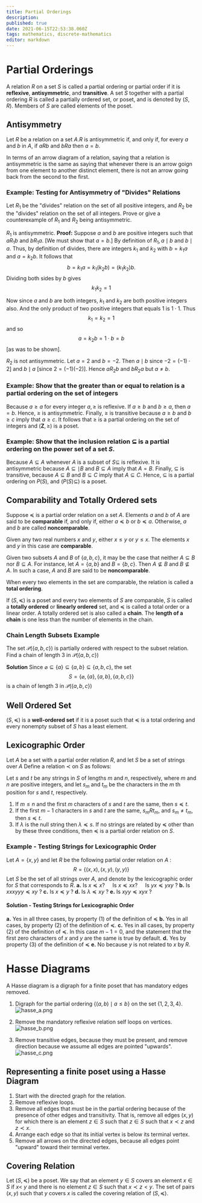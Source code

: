 ```yaml
---
title: Partial Orderings
description: 
published: true
date: 2021-06-15T22:53:38.060Z
tags: mathematics, discrete-mathematics
editor: markdown
---
```


# Partial Orderings

A relation $R$ on a set $S$ is called a partial ordering or partial order if it is **reflexive**, **antisymmetric**, and **transitive**. A set $S$ together with a partial ordering $R$ is called a partially ordered set, or poset, and is denoted by $(S, R)$. Members of $S$ are called elements of the poset.

## Antisymmetry
Let $R$ be a relation on a set $A . R$ is antisymmetric if, and only if, for every $a$ and $b$ in $A,$ if $a R b$ and $b R a$ then $a=b$.

In terms of an arrow diagram of a relation, saying that a relation is antisymmetric is the same as saying that whenever there is an arrow goign from one element to another distinct element, there is not an arrow going back from the second to the first.

### Example: Testing for Antisymmetry of "Divides" Relations
Let $R_1$ be the "divides" relation on the set of all positive integers, and $R_2$ be the "divides" relation on the set of all integers. Prove or give a counterexample of $R_1$ and $R_2$ being antisymmetric.

$R_1$ is antisymmetric. 
**Proof:** Suppose $a$ and $b$ are positive integers such that $a R_{1} b$ and $b R_{1} a$. [We must show that $a=b .]$ By definition of $R_{1}, a \mid b$ and $b \mid a$. Thus, by definition of divides, there are integers $k_{1}$ and $k_{2}$ with $b=k_{1} a$ and $a=k_{2} b$. It follows that 
$$ 
b=k_{1} a=k_{1}\left(k_{2} b\right)=\left(k_{1} k_{2}\right) b .
$$
Dividing both sides by $b$ gives 
$$ k_{1} k_{2}=1 $$

Now since $a$ and $b$ are both integers, $k_{1}$ and $k_{2}$ are both positive integers also. And the only product of two positive integers that equals 1 is $1 \cdot 1$. Thus 
$$ k_{1}=k_{2}=1 $$ 
and so 
$$ a=k_{2} b=1 \cdot b=b $$
[as was to be shown].

$R_2$ is not antisymmetric. Let $a=2$ and $b=-2$. Then $a \mid b$ since $-2=(-1) \cdot 2]$ and $b \mid a$ [since $2=(-1)(-2)]$. Hence $a R_{2} b$ and $b R_{2} a$ but $a \neq b$.

### Example: Show that the greater than or equal to relation is a partial ordering on the set of integers
Because $a \geq a$ for every integer $a, \geq$ is reflexive. If $a \geq b$ and $b \geq a$, then $a=b$. Hence, $\geq$ is antisymmetric. Finally, $\geq$ is transitive because $a \geq b$ and $b \geq c$ imply that $a \geq c$. It follows that $\geq$ is a partial ordering on the set of integers and $(\mathbf{Z}, \geq)$ is a poset.

### Example: Show that the inclusion relation $\subseteq$ is a partial ordering on the power set of a set $S$.
Because $A \subseteq A$ whenever $A$ is a subset of $S \subseteq$ is reflexive. It is antisymmetric because $A \subseteq \mid B$ and $B \subseteq A$ imply that $A=B$. Finally, $\subseteq$ is transitive, because $A \subseteq B$ and $B \subseteq C$ imply that $A \subseteq C$. Hence, $\subseteq$ is a partial ordering on $P(S)$, and $(P(S) \subseteq)$ is a poset.

## Comparability and Totally Ordered sets
Suppose $\preceq$ is a partial order relation on a set $A$. Elements $a$ and $b$ of $A$ are said to be **comparable** if, and only if, either $a \preceq b$ or $b \preceq a$. Otherwise, $a$ and $b$ are called **noncomparable**.

Given any two real numbers $x$ and $y$, either $x \leq y$ or $y \leq x$. The elements  $x$ and $y$ in this case are **comparable**.

Given two subsets $A$ and $B$ of $\{a,b,c\}$, it may be the case that neither $A \subseteq B$ nor $B \subseteq A$. For instance, let $A=\{a, b\}$ and $B=\{b, c\} .$ Then $A \nsubseteq B$ and $B \nsubseteq A .$ In such a case, $A$ and $B$ are said to be **noncomparable**.

When every two elements in the set are comparable, the relation is called a **total ordering**.

If $(S, \preccurlyeq)$ is a poset and every two elements of $S$ are comparable, $S$ is called a **totally ordered** or **linearly ordered** set, and $\preccurlyeq$ is called a total order or a linear order. A totally ordered set is also called a **chain**. The **length of a chain** is one less than the number of elements in the chain.

### Chain Length Subsets Example
The set $\mathscr{P}(\{a, b, c\})$ is partially ordered with respect to the subset relation. Find a chain of length 3 in $\mathscr{P}(\{a, b, c\})$

**Solution** Since $\varnothing \subseteq\{a\} \subseteq\{a, b\} \subseteq\{a, b, c\}$, the set
$$
S=\{\varnothing,\{a\},\{a, b\},\{a, b, c\}\}
$$
is a chain of length 3 in $\mathscr{P}(\{a, b, c\})$
## Well Ordered Set
$(S, \preccurlyeq)$ is a **well-ordered set** if it is a poset such that $\preccurlyeq$ is a total ordering and every nonempty subset of $S$ has a least element.


## Lexicographic Order
Let $A$ be a set with a partial order relation $R$, and let $S$ be a set of strings over $A$ Define a relation $\prec$ on $S$ as follows:

Let $s$ and $t$ be any strings in $S$ of lengths $m$ and $n$, respectively, where $m$ and $n$ are positive integers, and let $s_{m}$ and $t_{m}$ be the characters in the $m$ th position for $s$ and $t$, respectively.
1. If $m \leq n$ and the first $m$ characters of $s$ and $t$ are the same, then $s \preceq t$.
2. If the first $m-1$ characters in $s$ and $t$ are the same, $s_{m} R t_{m}$, and $s_{m} \neq t_{m}$, then $s \preceq t$.
3. If $\lambda$ is the null string then $\lambda \preceq s$.
If no strings are related by $\preceq$ other than by these three conditions, then $\preceq$ is a partial order relation on $S$.

### Example - Testing Strings for Lexicographic Order
Let $A=\{x, y\}$ and let $R$ be the following partial order relation on $A$ :
$$
R=\{(x, x),(x, y),(y, y)\}
$$
Let $S$ be the set of all strings over $A$, and denote by the lexicographic order for $S$ that corresponds to $R$.
**a.** Is $x \preceq x ? \quad$ Is $x \preceq x x ? \quad$ Is $y x \preceq y x y$ ?
**b.** Is $x x x y y y \preceq x y$ ?
**c.** Is $x \preceq y$ ?
**d.** Is $\lambda \preceq x y$ ?
**e.** Is $x y y \preceq x y x$ ?
#### Solution - Testing Strings for Lexicographic Order
**a.** Yes in all three cases, by property (1) of the definition of $\preceq$
**b.** Yes in all cases, by property (2) of the definition of $\preceq$.
**c.** Yes in all cases, by property (2) of the definition of $\preceq$. In this case $m-1=0$, and the statement that the first zero characters of $x$ and $y$ are the same is true by default.
**d.** Yes by property (3) of the definition of $\preceq$
**e.** No because $y$ is not related to $x$ by $R$.


# Hasse Diagrams
A Hasse diagram is a digraph for a finite poset that has mandatory edges removed. 

1. Digraph for the partial ordering $\{(a, b) \mid a \leq b\}$ on the set $\{1,2,3,4\}$. 
![hasse_a.png](/hasse_a.png)

2. Remove the mandatory reflexive relation self loops on vertices.
![hasse_b.png](/hasse_b.png)

3. Remove transitive edges, because they must be present, and remove direction because we assume all edges are pointed "upwards". 
![hasse_c.png](/hasse_c.png)

## Representing a finite poset using a Hasse Diagram

1. Start with the directed graph for the relation.
2. Remove reflexive loops.
3. Remove all edges that must be in the partial ordering because of the presence of other edges and transitivity. That is, remove all edges $(x,y)$ for which there is an element $z \in S$ such that $z \in S$ such that $x \prec z$ and $z \prec x$. 
4. Arrange each edge so that its initial vertex is below its terminal vertex. 
5. Remove all arrows on the directed edges, because all edges point "upward" toward their terminal vertex. 

## Covering Relation
Let $(S, \preccurlyeq)$ be a poset. We say that an element $y \in S$ covers an element $x \in S$ if $x<$ $y$ and there is no element $z \in S$ such that $x \prec z<y .$ The set of pairs $(x, y)$ such that $y$ covers $x$ is called the covering relation of $(S, \preccurlyeq) .$ 